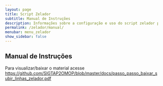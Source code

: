 ```yaml
---
layout: page
title: Script Zelador
subtitle: Manual de Instruções
description: Informações sobre a configuração e uso do script zelador para mapeamento do SIGTAP para OMOP
permalink: /zelador/manual/
menubar: menu_zelador
show_sidebar: false
---
```


## Manual de Instruções

Para visualizar/baixar o material acesse https://github.com/SIGTAP2OMOP/blob/master/docs/passo_passo_baixar_subir_linhas_zelador.pdf
